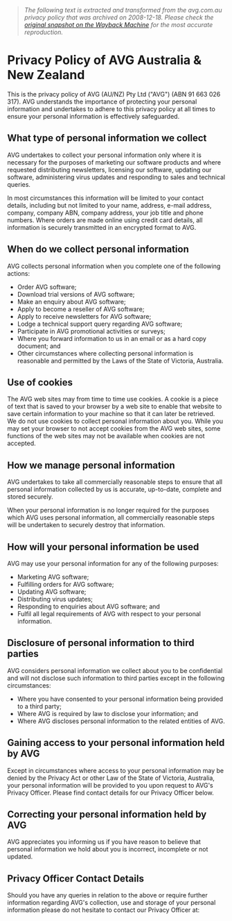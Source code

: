 > *The following text is extracted and transformed from the avg.com.au privacy policy that was archived on 2008-12-18. Please check the [original snapshot on the Wayback Machine](https://web.archive.org/web/20081218031746id_/http%3A//www.avg.com.au/index.cfm%3Fsection%3Dabout%26action%3Dprivacy) for the most accurate reproduction.*

# Privacy Policy of AVG Australia & New Zealand

This is the privacy policy of AVG (AU/NZ) Pty Ltd ("AVG") (ABN 91 663 026 317). AVG understands the importance of protecting your personal information and undertakes to adhere to this privacy policy at all times to ensure your personal information is effectively safeguarded.

## What type of personal information we collect

AVG undertakes to collect your personal information only where it is necessary for the purposes of marketing our software products and where requested distributing newsletters, licensing our software, updating our software, administering virus updates and responding to sales and technical queries.

In most circumstances this information will be limited to your contact details, including but not limited to your name, address, e-mail address, company, company ABN, company address, your job title and phone numbers. Where orders are made online using credit card details, all information is securely transmitted in an encrypted format to AVG.

## When do we collect personal information

AVG collects personal information when you complete one of the following actions:

  * Order AVG software;
  * Download trial versions of AVG software;
  * Make an enquiry about AVG software;
  * Apply to become a reseller of AVG software;
  * Apply to receive newsletters for AVG software;
  * Lodge a technical support query regarding AVG software;
  * Participate in AVG promotional activities or surveys;
  * Where you forward information to us in an email or as a hard copy document; and
  * Other circumstances where collecting personal information is reasonable and permitted by the Laws of the State of Victoria, Australia.



## Use of cookies

The AVG web sites may from time to time use cookies. A cookie is a piece of text that is saved to your browser by a web site to enable that website to save certain information to your machine so that it can later be retrieved. We do not use cookies to collect personal information about you. While you may set your browser to not accept cookies from the AVG web sites, some functions of the web sites may not be available when cookies are not accepted.

## How we manage personal information

AVG undertakes to take all commercially reasonable steps to ensure that all personal information collected by us is accurate, up-to-date, complete and stored securely.

When your personal information is no longer required for the purposes which AVG uses personal information, all commercially reasonable steps will be undertaken to securely destroy that information.

## How will your personal information be used

AVG may use your personal information for any of the following purposes:

  * Marketing AVG software;
  * Fulfilling orders for AVG software;
  * Updating AVG software;
  * Distributing virus updates;
  * Responding to enquiries about AVG software; and
  * Fulfil all legal requirements of AVG with respect to your personal information.



## Disclosure of personal information to third parties

AVG considers personal information we collect about you to be confidential and will not disclose such information to third parties except in the following circumstances:

  * Where you have consented to your personal information being provided to a third party;
  * Where AVG is required by law to disclose your information; and
  * Where AVG discloses personal information to the related entities of AVG.



## Gaining access to your personal information held by AVG

Except in circumstances where access to your personal information may be denied by the Privacy Act or other Law of the State of Victoria, Australia, your personal information will be provided to you upon request to AVG's Privacy Officer. Please find contact details for our Privacy Officer below.

## Correcting your personal information held by AVG

AVG appreciates you informing us if you have reason to believe that personal information we hold about you is incorrect, incomplete or not updated.

## Privacy Officer Contact Details

Should you have any queries in relation to the above or require further information regarding AVG's collection, use and storage of your personal information please do not hesitate to contact our Privacy Officer at:

> 
